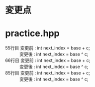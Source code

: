 # 変更点

# practice.hpp
55行目 変更前 : int next_index = base + c;  
　　　 変更後 : int next_index = base ^ c;  
66行目 変更前 : int next_index = base + c;  
　　　 変更後 : int next_index = base ^ c;  
85行目 変更前 : int next_index = base + c;  
　　　 変更後 : int next_index = base ^ c;  